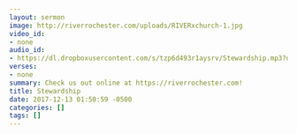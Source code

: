 ```yaml
---
layout: sermon
image: http://riverrochester.com/uploads/RIVERxchurch-1.jpg
video_id:
- none
audio_id:
- https://dl.dropboxusercontent.com/s/tzp6d493r1aysrv/Stewardship.mp3?dl=0
verses:
- none
summary: Check us out online at https://riverrochester.com!
title: Stewardship
date: 2017-12-13 01:50:59 -0500
categories: []
tags: []
---
```

